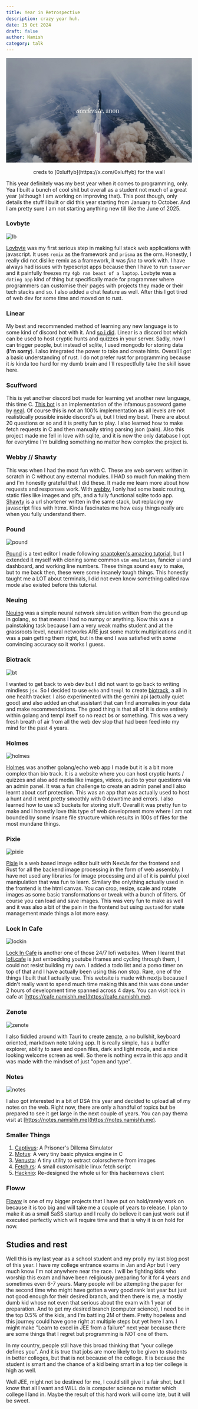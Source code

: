 ```yaml
---
title: Year in Retrospective 
description: crazy year huh. 
date: 15 Oct 2024
draft: false
author: Namish 
category: talk
---
```


![accelerate](/static/accelerate.jpg)
<div class="mb-2" align="center">
creds to [0xluffyb](https://x.com/0xluffyb) for the wall
</div>

This year definitely was my best year when it comes to programming, only. Yea I built a bunch of cool shit but overall as a student not much of a great year (although I am working on improving that). This post though, only details the stuff I built or did this year starting from January to October. And I am pretty sure I am not starting anything new till like the June of 2025. 

### Lovbyte

![lb](https://i.imgur.com/v8FxPyT.png)

[Lovbyte](https://github.com/namishh/lovbyte) was my first serious step in making full stack web applications with javascript. It uses `remix` as the framework and `prisma` as the orm. Honestly, I really did not dislike remix as a framework, it was _fine_ to work with. I have always had issues with typescript apps because then I have to run `tsserver` and it painfully freezes my `4gb ram beast of a laptop`. Lovbyte was a `dating app` kind of thing but specifically made for programmer where programmers can customise their pages with projects they made or their tech stacks and so. I also added a chat feature as well. After this I got tired of web dev for some time and moved on to rust. 

### Linear

My best and recommended method of learning any new language is to some kind of discord bot with it. And [so i did](https://github.com/namishh/linear). Linear is a discord bot which can be used to host cryptic hunts and quizzes in your server. Sadly, now I can trigger people, but instead of sqlite, I used mongodb for storing data (**I'm sorry**). I also integrated the power to take and create hints. Overall I got a basic understanding of rust. I do not prefer rust for programming because it _is_ kinda too hard for my dumb brain and I'll respectfully take the skill issue here.

### Scuffword 

This is yet another discord bot made for learning yet another new language, this time C. [This bot](https://github.com/namishh/scuffword) is an implementation of the infamous password game by [neal](https://neal.fun). Of course this is not an 100% implementation as all levels are not realistically possible inside discord's ui, but I tried my best. There are about 20 questions or so and it is pretty fun to play. I also learned how to make fetch requests in C and then manually string parsing json (pain). Also this project made me fell in love with sqlite, and it is now the only database I opt for everytime I'm building something no matter how complex the project is.

### Webby // Shawty

This was when I had the most fun with C. These are web servers written in scratch in C without any external modules. I HAD so much fun making them and I'm honestly grateful that I did these. It made me learn more about how requests and responses work. With [webby](https://github.com/namishh/webby), I only had some basic routing, static files like images and gifs, and a fully functional sqlite todo app. [Shawty](https://github.com/namishh/shawty) is a url shortener written in the same stack, but replacing my javascript files with htmx. Kinda fascinates me how easy things really are when you fully understand them.

### Pound

![pound](https://i.imgur.com/q5I6zJt.png)

[Pound](https://github.com/namishh/pound) is a text editor I made following [snaptoken's amazing tutorial](https://viewsourcecode.org/snaptoken/kilo/), but I extended it myself with cloning some common `vim emulation`, fancier ui and dashboard, and working line numbers. These things sound easy to make, but to me back then, these were some insanely tough things. This honestly taught me a LOT about terminals, I did not even know something called raw mode also existed before this tutorial.

### Neuing 

[Neuing](https://github.com/namishh/neuing) was a simple neural network simulation written from the ground up in golang, so that means I had no numpy or anything. Now this was a painstaking task because I am a very weak maths student and at the grassroots level, neural networks ARE just some matrix multiplications and it was a pain getting them right, but in the end I was satisfied with _some_ convincing accuracy so it works I guess.

### Biotrack 

![bt](https://i.imgur.com/NNaq5Lp.png)

I wanted to get back to web dev but I did not want to go back to writing mindless `jsx`. So I decided to use `echo` and `templ` to create [biotrack](https://git.new/biotrack), a all in one health tracker. I also experimented with the gemini api (actually quiet good) and also added an chat assistant that can find anomalies in your data and make recommendations. The good thing is that all of it is done entirely within golang and templ itself so no react bs or something. This was a very fresh breath of air from all the web dev slop that had been feed into my mind for the past 4 years.

### Holmes 

![holmes](https://i.imgur.com/m87qXdv.png)

[Holmes](https://github.com/namishh/holmes) was another golang/echo web app I made but it is a bit more complex than bio track. It is a website where you can host cryptic hunts / quizzes and also add media like images, videos, audio to your questions via an admin panel. It was a fun challenge to create an admin panel and I also learnt about csrf protection. This was an app that was actually used to host a hunt and it went pretty smoothly with 0 downtime and errors. I also learned how to use s3 buckets for storing stuff. Overall it was pretty fun to make and I honestly love this type of web development more where I am not bounded by some insane file structure which results in 100s of files for the most mundane things.

### Pixie

![pixie](https://i.imgur.com/rNaopDH.png)

[Pixie](https://github.com/namishh/pixie) is a web based image editor built with NextJs for the frontend and Rust for all the backend image processing in the form of web assembly. I have not used any libraries for image processing and all of it is painful pixel manipulation that was fun to learn. Similary the onlything actually used in the frontend is the html canvas. You can crop, resize, scale and rotate images as some basic transformations or tweak with a bunch of filters. Of course you can load and save images. This was very fun to make as well and it was also a bit of the pain in the frontend but using `zustand` for state management made things a lot more easy.

### Lock In Cafe

![lockin](https://i.imgur.com/qv3Lkkl.png)

[Lock In Cafe](https://github.com/namishh/lockin) is another one of those 24/7 lofi websites. When I learnt that [lofi.cafe](https://lofi.cafe) is just embedding youtube iframes and cycling through them, I could not resist building my own. I added a todo list and a pomo timer on top of that and I have actually been using this non stop. Rare, one of the things I built that I actually use. This website is made with nextjs because I didn't really want to spend much time making this and this was done under 2 hours of development time spanned across 4 days. You can visit lock in cafe at [https://cafe.namishh.me](https://cafe.namishh.me).

### Zenote 

![zenote](https://i.imgur.com/ryA9Aq6.png)

I also fiddled around with Tauri to create [zenote](https://github.com/namishh/zenote), a no bullshit, keyboard oriented, markdown note taking app. It is really simple, has a buffer explorer, ability to save and open files, dark and light mode, and a nice looking welcome screen as well. So there is nothing extra in this app and it was made with the mindset of just "open and type".

### Notes 

![notes](https://i.imgur.com/SnFRveH.png)

I also got interested in a bit of DSA this year and decided to upload all of my notes on the web. Right now, there are only a handful of topics but be prepared to see it get large in the next couple of years. You can pay thema visit at [https://notes.namishh.me](https://notes.namishh.me).

### Smaller Things 

1. [Captivus](https://github.com/namishh/captivus): A Prisoner's Dillema Simulator 
2. [Motus](https://github.com/namishh/motus): A very tiny basic physics engine in C 
3. [Venusta](https://github.com/namishh/venusta): A tiny utility to extract colorscheme from images
4. [Fetch.rs](https://github.com/namishh/fetch.rs): A small customisable linux fetch script
5. [Hacknio](https://hacknio.vercel.app): Re-designed the whole ui for this hackernews client

### Floww 

[Floww](https://git.new/floww) is one of my bigger projects that I have put on hold/rarely work on because it is too big and will take me a couple of years to release. I plan to make it as a small SaSS startup and I really do believe it can just work out if executed perfectly which will require time and that is why it is on hold for now.


## Studies and rest

Well this is my last year as a school student and my prolly my last blog post of this year. I have my college entrance exams in Jan and Apr but I very much know I'm not anywhere near the race. I will be fighting kids who worship this exam and have been religiously preparing for it for 4 years and sometimes even 6-7 years. Many people will be attempting the paper for the second time who might have gotten a very good rank last year but just not good enough for their desired branch, and then there is me, a mostly dumb kid whose not even that serious about the exam with 1 year of preparation. And to get my desired branch (computer science), I need be in the top 0.5% of the kids, and I'm battling 2M of them. Pretty hopeless and this journey could have gone right at multiple steps but yet here I am. I might make "Learn to excel in JEE from a failure" next year because there are some things that I regret but programming is NOT one of them.

In my country, people still have this broad thinking that "your college defines you". And it is true that jobs are more likely to be given to students in better colleges, but that is not because of the college. It is because the student is smart and the chance of a kid being smart in a top tier college is high as well.

Well JEE, might not be destined for me, I could still give it a fair shot, but I know that all I want and WILL do is computer science no matter which college I land in. Maybe the result of this hard work will come late, but it will be sweet.
